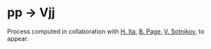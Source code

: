 # pp → Vjj

Process computed in collaboration with [H. Ita](https://inspirehep.net/authors/1019218), [B. Page](https://inspirehep.net/authors/1272484), [V. Sotnikov](https://inspirehep.net/authors/1470871), to appear.